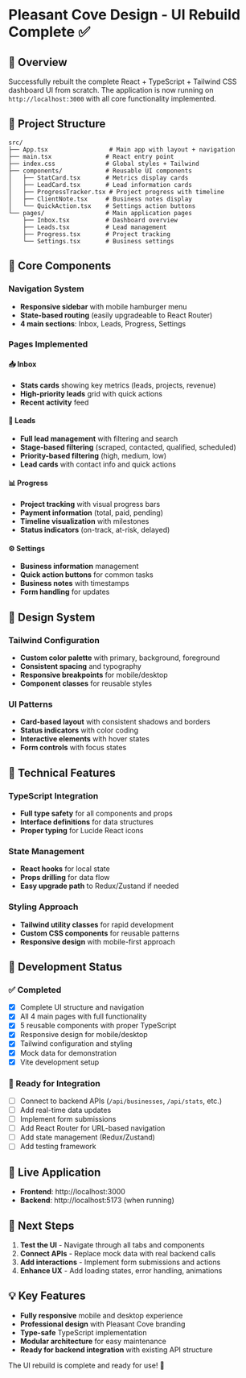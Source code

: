 # Pleasant Cove Design - UI Rebuild Complete ✅

## 🎯 Overview
Successfully rebuilt the complete React + TypeScript + Tailwind CSS dashboard UI from scratch. The application is now running on `http://localhost:3000` with all core functionality implemented.

## 📁 Project Structure

```
src/
├── App.tsx                 # Main app with layout + navigation
├── main.tsx               # React entry point
├── index.css              # Global styles + Tailwind
├── components/            # Reusable UI components
│   ├── StatCard.tsx       # Metrics display cards
│   ├── LeadCard.tsx       # Lead information cards
│   ├── ProgressTracker.tsx # Project progress with timeline
│   ├── ClientNote.tsx     # Business notes display
│   └── QuickAction.tsx    # Settings action buttons
└── pages/                 # Main application pages
    ├── Inbox.tsx          # Dashboard overview
    ├── Leads.tsx          # Lead management
    ├── Progress.tsx       # Project tracking
    └── Settings.tsx       # Business settings
```

## 🧩 Core Components

### Navigation System
- **Responsive sidebar** with mobile hamburger menu
- **State-based routing** (easily upgradeable to React Router)
- **4 main sections**: Inbox, Leads, Progress, Settings

### Pages Implemented

#### 📥 Inbox
- **Stats cards** showing key metrics (leads, projects, revenue)
- **High-priority leads** grid with quick actions
- **Recent activity** feed

#### 👥 Leads
- **Full lead management** with filtering and search
- **Stage-based filtering** (scraped, contacted, qualified, scheduled)
- **Priority-based filtering** (high, medium, low)
- **Lead cards** with contact info and quick actions

#### 📊 Progress  
- **Project tracking** with visual progress bars
- **Payment information** (total, paid, pending)
- **Timeline visualization** with milestones
- **Status indicators** (on-track, at-risk, delayed)

#### ⚙️ Settings
- **Business information** management
- **Quick action buttons** for common tasks
- **Business notes** with timestamps
- **Form handling** for updates

## 🎨 Design System

### Tailwind Configuration
- **Custom color palette** with primary, background, foreground
- **Consistent spacing** and typography
- **Responsive breakpoints** for mobile/desktop
- **Component classes** for reusable styles

### UI Patterns
- **Card-based layout** with consistent shadows and borders
- **Status indicators** with color coding
- **Interactive elements** with hover states
- **Form controls** with focus states

## 🔧 Technical Features

### TypeScript Integration
- **Full type safety** for all components and props
- **Interface definitions** for data structures
- **Proper typing** for Lucide React icons

### State Management
- **React hooks** for local state
- **Props drilling** for data flow
- **Easy upgrade path** to Redux/Zustand if needed

### Styling Approach
- **Tailwind utility classes** for rapid development
- **Custom CSS components** for reusable patterns
- **Responsive design** with mobile-first approach

## 🚀 Development Status

### ✅ Completed
- [x] Complete UI structure and navigation
- [x] All 4 main pages with full functionality
- [x] 5 reusable components with proper TypeScript
- [x] Responsive design for mobile/desktop
- [x] Tailwind configuration and styling
- [x] Mock data for demonstration
- [x] Vite development setup

### 🔄 Ready for Integration
- [ ] Connect to backend APIs (`/api/businesses`, `/api/stats`, etc.)
- [ ] Add real-time data updates
- [ ] Implement form submissions
- [ ] Add React Router for URL-based navigation
- [ ] Add state management (Redux/Zustand)
- [ ] Add testing framework

## 📱 Live Application
- **Frontend**: http://localhost:3000
- **Backend**: http://localhost:5173 (when running)

## 🎯 Next Steps
1. **Test the UI** - Navigate through all tabs and components
2. **Connect APIs** - Replace mock data with real backend calls
3. **Add interactions** - Implement form submissions and actions
4. **Enhance UX** - Add loading states, error handling, animations

## 💡 Key Features
- **Fully responsive** mobile and desktop experience
- **Professional design** with Pleasant Cove branding
- **Type-safe** TypeScript implementation
- **Modular architecture** for easy maintenance
- **Ready for backend integration** with existing API structure

The UI rebuild is complete and ready for use! 🎉 